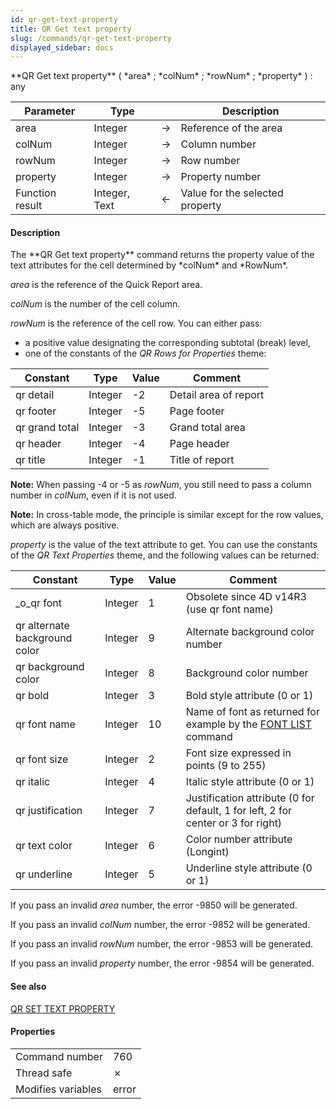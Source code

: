```yaml
---
id: qr-get-text-property
title: QR Get text property
slug: /commands/qr-get-text-property
displayed_sidebar: docs
---
```


<!--REF #_command_.QR Get text property.Syntax-->**QR Get text property** ( *area* ; *colNum* ; *rowNum* ; *property* ) : any<!-- END REF-->
<!--REF #_command_.QR Get text property.Params-->
| Parameter | Type |  | Description |
| --- | --- | --- | --- |
| area | Integer | &#8594;  | Reference of the area |
| colNum | Integer | &#8594;  | Column number |
| rowNum | Integer | &#8594;  | Row number |
| property | Integer | &#8594;  | Property number |
| Function result | Integer, Text | &#8592; | Value for the selected property |

<!-- END REF-->

#### Description 

<!--REF #_command_.QR Get text property.Summary-->The **QR Get text property** command returns the property value of the text attributes for the cell determined by *colNum* and *RowNum*.<!-- END REF-->

*area* is the reference of the Quick Report area.

*colNum* is the number of the cell column.

*rowNum* is the reference of the cell row. You can either pass:

* a positive value designating the corresponding subtotal (break) level,
* one of the constants of the *QR Rows for Properties* theme:
  
| Constant       | Type    | Value | Comment               |  
| -------------- | ------- | ----- | --------------------- |  
| qr detail      | Integer | \-2   | Detail area of report |  
| qr footer      | Integer | \-5   | Page footer           |  
| qr grand total | Integer | \-3   | Grand total area      |  
| qr header      | Integer | \-4   | Page header           |  
| qr title       | Integer | \-1   | Title of report       |

**Note:** When passing -4 or -5 as *rowNum*, you still need to pass a column number in *colNum*, even if it is not used.

**Note:** In cross-table mode, the principle is similar except for the row values, which are always positive.

*property* is the value of the text attribute to get. You can use the constants of the *QR Text Properties* theme, and the following values can be returned:

| Constant                      | Type    | Value | Comment                                                                          |
| ----------------------------- | ------- | ----- | -------------------------------------------------------------------------------- |
| \_o\_qr font                  | Integer | 1     | Obsolete since 4D v14R3 (use qr font name)                                       |
| qr alternate background color | Integer | 9     | Alternate background color number                                                |
| qr background color           | Integer | 8     | Background color number                                                          |
| qr bold                       | Integer | 3     | Bold style attribute (0 or 1)                                                    |
| qr font name                  | Integer | 10    | Name of font as returned for example by the [FONT LIST](font-list.md) command    |
| qr font size                  | Integer | 2     | Font size expressed in points (9 to 255)                                         |
| qr italic                     | Integer | 4     | Italic style attribute (0 or 1)                                                  |
| qr justification              | Integer | 7     | Justification attribute (0 for default, 1 for left, 2 for center or 3 for right) |
| qr text color                 | Integer | 6     | Color number attribute (Longint)                                                 |
| qr underline                  | Integer | 5     | Underline style attribute (0 or 1)                                               |

If you pass an invalid *area* number, the error -9850 will be generated.

If you pass an invalid *colNum* number, the error -9852 will be generated.

If you pass an invalid *rowNum* number, the error -9853 will be generated.

If you pass an invalid *property* number, the error -9854 will be generated.

#### See also 

[QR SET TEXT PROPERTY](qr-set-text-property.md)  

#### Properties

|  |  |
| --- | --- |
| Command number | 760 |
| Thread safe | &cross; |
| Modifies variables | error |


